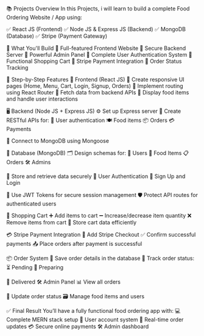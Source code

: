📚 Projects Overview
In this Projects, i will learn to build a complete Food Ordering Website / App using:

✅ React JS (Frontend)
✅ Node JS & Express JS (Backend)
✅ MongoDB (Database)
✅ Stripe (Payment Gateway)

🔧 What You'll Build
🔹 Full-featured Frontend Website
🔹 Secure Backend Server
🔹 Powerful Admin Panel
🔹 Complete User Authentication System
🔹 Functional Shopping Cart
🔹 Stripe Payment Integration
🔹 Order Status Tracking

📝 Step-by-Step Features
  🚀 Frontend (React JS)
  📄 Create responsive UI pages (Home, Menu, Cart, Login, Signup, Orders)
  🔁 Implement routing using React Router
  🔌 Fetch data from backend APIs
  🍔 Display food items and handle user interactions

🖥️ Backend (Node JS + Express JS)
  ⚙️ Set up Express server
  🔧 Create RESTful APIs for:
  👤 User authentication
  🍽️ Food items
  📦 Orders
  💳 Payments

🔗 Connect to MongoDB using Mongoose

  💾 Database (MongoDB)
  🗂️ Design schemas for:
  👥 Users
  🍕 Food Items
  📋 Orders
  🛠️ Admins

🔐 Store and retrieve data securely
  🔐 User Authentication
  📝 Sign Up and Login

🔑 Use JWT Tokens for secure session management
  🛡️ Protect API routes for authenticated users

🛒 Shopping Cart
  ➕ Add items to cart
  ➖ Increase/decrease item quantity
  ❌ Remove items from cart
  💾 Store cart data efficiently

💳 Stripe Payment Integration
  💼 Add Stripe Checkout
  ✅ Confirm successful payments
  📤 Place orders after payment is successful

📦 Order System
  🧾 Save order details in the database
  🔄 Track order status:
  ⏳ Pending
  🍳 Preparing

🚚 Delivered
  🛠️ Admin Panel
  📊 View all orders

🔄 Update order status
  🗃️ Manage food items and users

✅ Final Result
  You’ll have a fully functional food ordering app with:
  💻 Complete MERN stack setup
  👥 User account system
  🔄 Real-time order updates
  💳 Secure online payments
  🛠️ Admin dashboard
